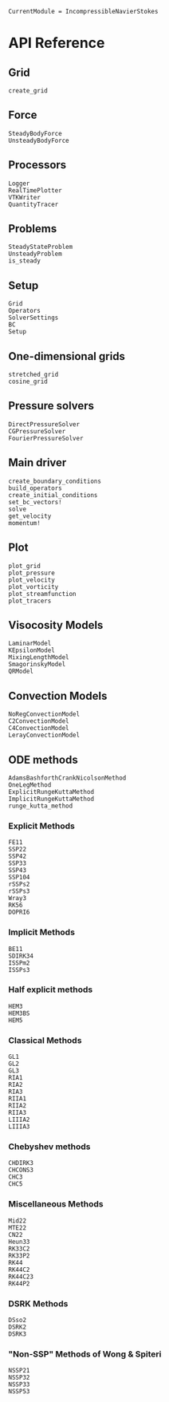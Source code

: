 ```@meta
CurrentModule = IncompressibleNavierStokes
```

# API Reference

## Grid

```@docs
create_grid
```

## Force

```@docs
SteadyBodyForce
UnsteadyBodyForce
```

## Processors

```@docs
Logger
RealTimePlotter
VTKWriter
QuantityTracer
```

## Problems

```@docs
SteadyStateProblem
UnsteadyProblem
is_steady
```

## Setup

```@docs
Grid
Operators
SolverSettings
BC
Setup
```

## One-dimensional grids

```@docs
stretched_grid
cosine_grid
```

## Pressure solvers

```@docs
DirectPressureSolver
CGPressureSolver
FourierPressureSolver
```

## Main driver

```@docs
create_boundary_conditions
build_operators
create_initial_conditions
set_bc_vectors!
solve
get_velocity
momentum!
```

## Plot

```@docs
plot_grid
plot_pressure
plot_velocity
plot_vorticity
plot_streamfunction
plot_tracers
```

## Visocosity Models

```@docs
LaminarModel
KEpsilonModel
MixingLengthModel
SmagorinskyModel
QRModel
```

## Convection Models

```@docs
NoRegConvectionModel
C2ConvectionModel
C4ConvectionModel
LerayConvectionModel
```


## ODE methods

```@docs
AdamsBashforthCrankNicolsonMethod
OneLegMethod
ExplicitRungeKuttaMethod
ImplicitRungeKuttaMethod
runge_kutta_method
```


### Explicit Methods

```@docs
FE11
SSP22
SSP42
SSP33
SSP43
SSP104
rSSPs2
rSSPs3
Wray3
RK56
DOPRI6
```

### Implicit Methods

```@docs
BE11
SDIRK34
ISSPm2
ISSPs3
```

### Half explicit methods

```@docs
HEM3
HEM3BS
HEM5
```

### Classical Methods

```@docs
GL1
GL2
GL3
RIA1
RIA2
RIA3
RIIA1
RIIA2
RIIA3
LIIIA2
LIIIA3
```

### Chebyshev methods

```@docs
CHDIRK3
CHCONS3
CHC3
CHC5
```

### Miscellaneous Methods

```@docs
Mid22
MTE22
CN22
Heun33
RK33C2
RK33P2
RK44
RK44C2
RK44C23
RK44P2
```

### DSRK Methods

```@docs
DSso2
DSRK2
DSRK3
```

### "Non-SSP" Methods of Wong & Spiteri

```@docs
NSSP21
NSSP32
NSSP33
NSSP53
```
